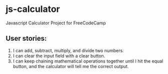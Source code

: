 # js-calculator
Javascript Calculator Project for FreeCodeCamp

## User stories:
1. I can add, subtract, multiply, and divide two numbers.
2. I can clear the input field with a clear button.
3. I can keep chaining mathematical operations together until I hit the equal button, and the calculator will tell me the correct output.